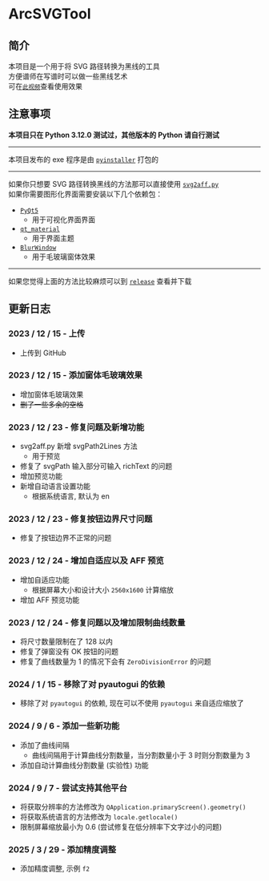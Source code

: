 # ArcSVGTool
 
## 简介

本项目是一个用于将 SVG 路径转换为黑线的工具  
方便谱师在写谱时可以做一些黑线艺术  
可在[`此视频`](https://www.bilibili.com/video/BV1Uz4y1c7hw/)查看使用效果

## 注意事项

__本项目只在 Python 3.12.0 测试过，其他版本的 Python 请自行测试__

---

本项目发布的 exe 程序是由 [`pyinstaller`](https://pypi.org/project/pyinstaller/) 打包的

---

如果你只想要 SVG 路径转换黑线的方法那可以直接使用 [`svg2aff.py`](https://github.com/LAM0578/ArcSVGTool/blob/main/svg2aff.py)  
如果你需要图形化界面需要安装以下几个依赖包：
- [`PyQt5`](https://pypi.org/project/PyQt5/)
    - 用于可视化界面界面
- [`qt_material`](https://pypi.org/project/qt_material/)
    - 用于界面主题
- [`BlurWindow`](https://pypi.org/project/BlurWindow/)
    - 用于毛玻璃窗体效果

---

如果您觉得上面的方法比较麻烦可以到 [`release`](https://github.com/LAM0578/ArcSVGTool/releases) 查看并下载

## 更新日志

### 2023 / 12 / 15 - 上传
- 上传到 GitHub

### 2023 / 12 / 15 - 添加窗体毛玻璃效果
- 增加窗体毛玻璃效果
- ~~删了一些多余的空格~~

### 2023 / 12 / 23 - 修复问题及新增功能
- svg2aff.py 新增 svgPath2Lines 方法
    - 用于预览
- 修复了 svgPath 输入部分可输入 richText 的问题
- 增加预览功能
- 新增自动语言设置功能
    - 根据系统语言, 默认为 en

### 2023 / 12 / 23 - 修复按钮边界尺寸问题
- 修复了按钮边界不正常的问题

### 2023 / 12 / 24 - 增加自适应以及 AFF 预览
- 增加自适应功能
    - 根据屏幕大小和设计大小 `2560x1600` 计算缩放
- 增加 AFF 预览功能

### 2023 / 12 / 24 - 修复问题以及增加限制曲线数量
- 将尺寸数量限制在了 128 以内
- 修复了弹窗没有 OK 按钮的问题
- 修复了曲线数量为 1 的情况下会有 `ZeroDivisionError` 的问题

### 2024 / 1 / 15 - 移除了对 pyautogui 的依赖
- 移除了对 `pyautogui` 的依赖, 现在可以不使用 `pyautogui` 来自适应缩放了

### 2024 / 9 / 6 - 添加一些新功能
- 添加了曲线间隔
    - 曲线间隔用于计算曲线分割数量，当分割数量小于 3 时则分割数量为 3
- 添加自动计算曲线分割数量 (实验性) 功能

### 2024 / 9 / 7 - 尝试支持其他平台
- 将获取分辨率的方法修改为 `QApplication.primaryScreen().geometry()`
- 将获取系统语言的方法修改为 `locale.getlocale()`
- 限制屏幕缩放最小为 0.6 (尝试修复在低分辨率下文字过小的问题)

### 2025 / 3 / 29 - 添加精度调整
- 添加精度调整, 示例 `f2`